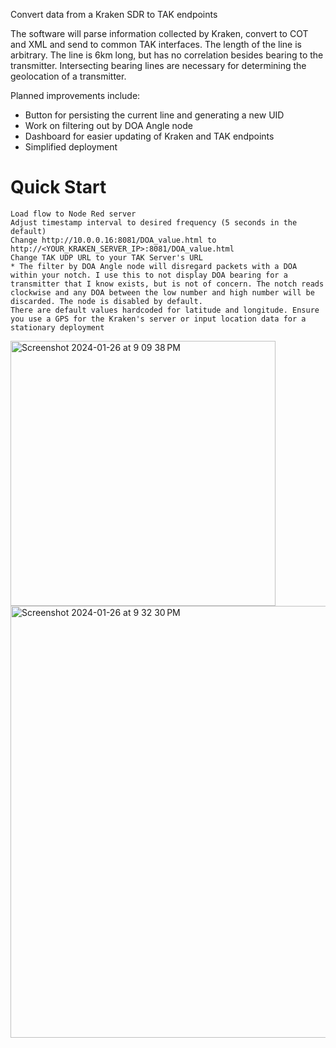 Convert data from a Kraken SDR to TAK endpoints

The software will parse information collected by Kraken, convert to COT and XML and send to common TAK interfaces. The length of the line is arbitrary. The line is 6km long, but has no correlation besides bearing to the transmitter. Intersecting bearing lines are necessary for determining the geolocation of a transmitter. 

Planned improvements include:
- Button for persisting the current line and generating a new UID
- Work on filtering out by DOA Angle node
- Dashboard for easier updating of Kraken and TAK endpoints
- Simplified deployment

# Quick Start
```
Load flow to Node Red server
Adjust timestamp interval to desired frequency (5 seconds in the default)
Change http://10.0.0.16:8081/DOA_value.html to http://<YOUR_KRAKEN_SERVER_IP>:8081/DOA_value.html
Change TAK UDP URL to your TAK Server's URL
* The filter by DOA Angle node will disregard packets with a DOA within your notch. I use this to not display DOA bearing for a transmitter that I know exists, but is not of concern. The notch reads clockwise and any DOA between the low number and high number will be discarded. The node is disabled by default.
There are default values hardcoded for latitude and longitude. Ensure you use a GPS for the Kraken's server or input location data for a stationary deployment

```

<img width="424" alt="Screenshot 2024-01-26 at 9 09 38 PM" src="https://github.com/canaryradio/Kraken-to-TAK/assets/127666889/1baa35a4-d956-4250-8b26-06b6e71eeac0">

<img width="691" alt="Screenshot 2024-01-26 at 9 32 30 PM" src="https://github.com/canaryradio/Kraken-to-TAK/assets/127666889/137528e6-ebc6-425f-9b49-15f77f1b9bb5">

